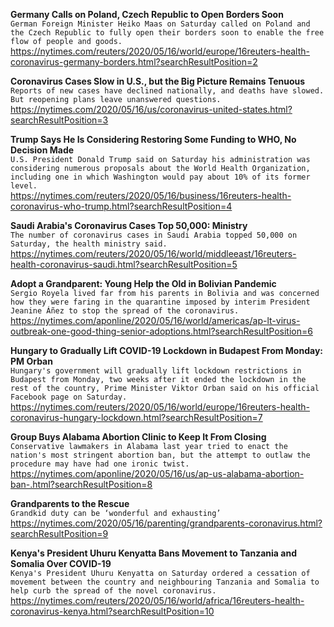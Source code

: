 **Germany Calls on Poland, Czech Republic to Open Borders Soon**\
`German Foreign Minister Heiko Maas on Saturday called on Poland and the Czech Republic to fully open their borders soon to enable the free flow of people and goods.`\
https://nytimes.com/reuters/2020/05/16/world/europe/16reuters-health-coronavirus-germany-borders.html?searchResultPosition=2

**Coronavirus Cases Slow in U.S., but the Big Picture Remains Tenuous**\
`Reports of new cases have declined nationally, and deaths have slowed. But reopening plans leave unanswered questions.`\
https://nytimes.com/2020/05/16/us/coronavirus-united-states.html?searchResultPosition=3

**Trump Says He Is Considering Restoring Some Funding to WHO, No Decision Made**\
`U.S. President Donald Trump said on Saturday his administration was considering numerous proposals about the World Health Organization, including one in which Washington would pay about 10% of its former level.`\
https://nytimes.com/reuters/2020/05/16/business/16reuters-health-coronavirus-who-trump.html?searchResultPosition=4

**Saudi Arabia's Coronavirus Cases Top 50,000: Ministry**\
`The number of coronavirus cases in Saudi Arabia topped 50,000 on Saturday, the health ministry said.`\
https://nytimes.com/reuters/2020/05/16/world/middleeast/16reuters-health-coronavirus-saudi.html?searchResultPosition=5

**Adopt a Grandparent: Young Help the Old in Bolivian Pandemic**\
`Sergio Royela lived far from his parents in Bolivia and was concerned how they were faring in the quarantine imposed by interim President Jeanine Áñez to stop the spread of the coronavirus. `\
https://nytimes.com/aponline/2020/05/16/world/americas/ap-lt-virus-outbreak-one-good-thing-senior-adoptions.html?searchResultPosition=6

**Hungary to Gradually Lift COVID-19 Lockdown in Budapest From Monday: PM Orban**\
`Hungary's government will gradually lift lockdown restrictions in Budapest from Monday, two weeks after it ended the lockdown in the rest of the country, Prime Minister Viktor Orban said on his official Facebook page on Saturday.`\
https://nytimes.com/reuters/2020/05/16/world/europe/16reuters-health-coronavirus-hungary-lockdown.html?searchResultPosition=7

**Group Buys Alabama Abortion Clinic to Keep It From Closing**\
`Conservative lawmakers in Alabama last year tried to enact the nation's most stringent abortion ban, but the attempt to outlaw the procedure may have had one ironic twist. `\
https://nytimes.com/aponline/2020/05/16/us/ap-us-alabama-abortion-ban-.html?searchResultPosition=8

**Grandparents to the Rescue**\
`Grandkid duty can be ‘wonderful and exhausting’`\
https://nytimes.com/2020/05/16/parenting/grandparents-coronavirus.html?searchResultPosition=9

**Kenya's President Uhuru Kenyatta Bans Movement to Tanzania and Somalia Over COVID-19**\
`Kenya's President Uhuru Kenyatta on Saturday ordered a cessation of movement between the country and neighbouring Tanzania and Somalia to help curb the spread of the novel coronavirus. `\
https://nytimes.com/reuters/2020/05/16/world/africa/16reuters-health-coronavirus-kenya.html?searchResultPosition=10

